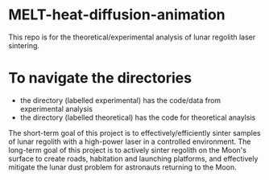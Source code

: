 # MELT-heat-diffusion-animation

This repo is for the theoretical/experimental analysis of lunar regolith laser sintering.

# To navigate the directories
* the directory (labelled experimental) has the code/data from experimental analysis
* the directory (labelled theoretical) has the code for theoretical anaylsis

The short-term goal of this project is to effectively/efficiently sinter samples of lunar regolith with a high-power laser in a controlled environment.
The long-term goal of this project is to actively sinter regolith on the Moon's surface to create roads, habitation and launching platforms, and effectively mitigate the lunar dust problem for astronauts returning to the Moon.
